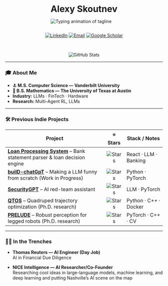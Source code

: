 <!-- ---------------------------------------------------- -->
<!-- ✨ Alexy Skoutnev — README.md                         -->
<!-- ---------------------------------------------------- -->

<div align="center">

<!-- Static name + animated tagline share a left-aligned block -->
<div style="display:inline-block; text-align:left;">

<h1 style="margin:0;">Alexy&nbsp;Skoutnev</h1>

<!-- Animated tagline with ‘surprise’ reveal -->
<img
  src="https://readme-typing-svg.herokuapp.com/?font=Fira+Code&size=22&duration=3000&pause=1200&color=ADB7BD&center=false&vCenter=true&width=600&height=45&lines=Building+AI+systems+that+ship;Building+AI+systems+that+ship+%28%E2%80%A6sometimes%29"
  alt="Typing animation of tagline"
/>

</div>

<!-- Social badges -->
[![LinkedIn](https://img.shields.io/badge/LinkedIn-0077B5?style=flat&logo=linkedin&logoColor=white)](https://www.linkedin.com/in/alexyskoutnev)
[![Email](https://img.shields.io/badge/Email-D14836?style=flat&logo=gmail&logoColor=white)](mailto:alexyskoutnev@gmail.com)
[![Google Scholar](https://img.shields.io/badge/Scholar-4285F4?style=flat&logo=googlescholar&logoColor=white)](https://scholar.google.com/citations?user=QhnjZwAAAAJ)

<br/>

<img
  src="https://github-stats-alpha.vercel.app/api?username=alexyskoutnev&cc=22272e&tc=37BCF6&ic=fff&bc=0000"
  alt="GitHub Stats"
/>

</div>

---

### 🎓 About Me
- **⚓️ M.S. Computer Science — Vanderbilt University**  
- **🤘 B.S. Mathematics — The University of Texas at Austin**  
- **Industry:** LLMs · FinTech · Hardware 
- **Research:** Multi-Agent RL, LLMs
---

### 🛠 Previous Indie Projects
| Project | ⭐ Stars | Stack / Notes |
|---------|:------:|--------------|
| [**Loan Processing System**](https://github.com/Alexyskoutnev/loan-processsing-system) – Bank statement parser & loan decision engine | ![Stars](https://img.shields.io/github/stars/Alexyskoutnev/loan-processsing-system?style=social) | React · LLM · Banking  |
| [**builD-chatGpT**](https://github.com/Alexyskoutnev/builD-chatGpT) – Making a LLM funny from scratch (Work in Progress) | ![Stars](https://img.shields.io/github/stars/Alexyskoutnev/builD-chatGpT?style=social) | Python · PyTorch |
| [**SecurityGPT**](https://github.com/Alexyskoutnev/SecurityGPT) – AI red-team assistant | ![Stars](https://img.shields.io/github/stars/Alexyskoutnev/SecurityGPT?style=social) | LLM · PyTorch |
| [**QTOS**](https://github.com/Alexyskoutnev/Quadruped-Trajectory-Optimization-Stack) – Quadruped trajectory optimization (Ph.D. research) | ![Stars](https://img.shields.io/github/stars/Alexyskoutnev/Quadruped-Trajectory-Optimization-Stack?style=social) | Python · C++ · Docker |
| [**PRELUDE**](https://github.com/UT-Austin-RPL/PRELUDE) – Robust perception for legged robots (Ph.D. research) | ![Stars](https://img.shields.io/github/stars/UT-Austin-RPL/PRELUDE?style=social) | PyTorch · C++ · CV |

---

### 🧑‍💻 In the Trenches
- **Thomas Reuters — AI Engineer (Day Job)**  
  AI in Financial Due Diligence
  
- **NICE Intelligence — AI Researcher/Co-Founder**  
  Researching cool ideas in large-language models, machine learning, and deep learning and putting Nashville’s AI scene on the map

<!-- END OF README -->
